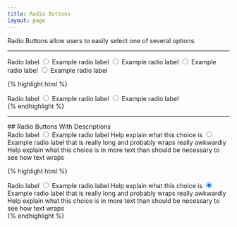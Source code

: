 ```yaml
---
title: Radio Buttons
layout: page
---
```


<p class="t-4">Radio Buttons allow users to easily select one of several options.</p>

<hr />

<div class="container-full-width">
	<div class="dh-form__group g-1_2">
		<label class="dh-form__label">Radio label</label>
		<label class="dh-choice">
			<input type="radio" name="radio1" checked>
			<span class="dh-choice__label">Example radio label</span>
		</label>
		<label class="dh-choice">
			<input type="radio" name="radio1">
			<span class="dh-choice__label">Example radio label</span>
		</label>
		<label class="dh-choice">
			<input type="radio" name="radio1">
			<span class="dh-choice__label">Example radio label</span>
		</label>
		<label class="dh-choice">
			<input type="radio" name="radio1">
			<span class="dh-choice__label">Example radio label</span>
		</label>
	</div>
</div>

{% highlight html %}
<div class="dh-form__group g-1_2">
	<label class="dh-form__label">Radio label</label>
	<label class="dh-choice">
		<input type="radio" name="radio1" checked>
		<span class="dh-choice__label">Example radio label</span>
	</label>
	<label class="dh-choice">
		<input type="radio" name="radio1">
		<span class="dh-choice__label">Example radio label</span>
	</label>
</div>
{% endhighlight %}

<hr />
## Radio Buttons With Descriptions

<div class="container-full-width">
	<div class="dh-form__group">
		<label class="dh-form__label">Radio label</label>
		<label class="dh-choice">
			<input type="radio" name="radio1" checked>
			<span class="dh-choice__label">Example radio label</span>
			<span class="dh-choice__description">Help explain what this choice is</span>
		</label>
		<label class="dh-choice">
			<input type="radio" name="radio1" checked>
			<span class="dh-choice__label">Example radio label that is really long and probably wraps really awkwardly</span>
			<span class="dh-choice__description">Help explain what this choice is in more text than should be necessary to see how text wraps</span>
		</label>
	</div>
</div>

{% highlight html %}
<div class="dh-form__group">
	<label class="dh-form__label">Radio label</label>
	<label class="dh-choice">
		<input type="radio" name="radio1" checked>
		<span class="dh-choice__label">Example radio label</span>
		<span class="dh-choice__description">Help explain what this choice is</span>
	</label>
	<label class="dh-choice">
		<input type="radio" name="radio1" checked>
		<span class="dh-choice__label">Example radio label that is really long and probably wraps really awkwardly</span>
		<span class="dh-choice__description">Help explain what this choice is in more text than should be necessary to see how text wraps</span>
	</label>
</div>
{% endhighlight %}
